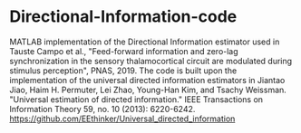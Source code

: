 # Directional-Information-code
MATLAB implementation of the Directional Information estimator used in 
Tauste Campo et al., "Feed-forward information and zero-lag synchronization in the sensory thalamocortical circuit are modulated during stimulus perception", PNAS, 2019.
The code is built upon the implementation of the universal directed information estimators in Jiantao Jiao, Haim H. Permuter, Lei Zhao, Young-Han Kim, and Tsachy Weissman. "Universal estimation of directed information." IEEE Transactions on Information Theory 59, no. 10 (2013): 6220-6242. https://github.com/EEthinker/Universal_directed_information
